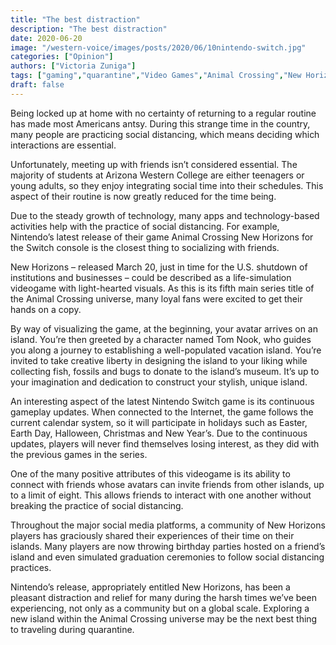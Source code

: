 ```yaml
---
title: "The best distraction"
description: "The best distraction"
date: 2020-06-20
image: "/western-voice/images/posts/2020/06/10nintendo-switch.jpg"
categories: ["Opinion"]
authors: ["Victoria Zuniga"]
tags: ["gaming","quarantine","Video Games","Animal Crossing","New Horizons","Nintendo"]
draft: false
---
```

Being locked up at home with no certainty of returning to a regular routine has made most Americans antsy. During this strange time in the country, many people are practicing social distancing, which means deciding which interactions are essential.

Unfortunately, meeting up with friends isn’t considered essential. The majority of students at Arizona Western College are either teenagers or young adults, so they enjoy integrating social time into their schedules. This aspect of their routine is now greatly reduced for the time being.

Due to the steady growth of technology, many apps and technology-based activities help with the practice of social distancing. For example, Nintendo’s latest release of their game Animal Crossing New Horizons for the Switch console is the closest thing to socializing with friends.

New Horizons – released March 20, just in time for the U.S. shutdown of institutions and businesses – could be described as a life-simulation videogame with light-hearted visuals. As this is its fifth main series title of the Animal Crossing universe, many loyal fans were excited to get their hands on a copy.

By way of visualizing the game, at the beginning, your avatar arrives on an island. You’re then greeted by a character named Tom Nook, who guides you along a journey to establishing a well-populated vacation island. You’re invited to take creative liberty in designing the island to your liking while collecting fish, fossils and bugs to donate to the island’s museum. It’s up to your imagination and dedication to construct your stylish, unique island.

An interesting aspect of the latest Nintendo Switch game is its continuous gameplay updates. When connected to the Internet, the game follows the current calendar system, so it will participate in holidays such as Easter, Earth Day, Halloween, Christmas and New Year’s. Due to the continuous updates, players will never find themselves losing interest, as they did with the previous games in the series.

One of the many positive attributes of this videogame is its ability to connect with friends whose avatars can invite friends from other islands, up to a limit of eight. This allows friends to interact with one another without breaking the practice of social distancing.

Throughout the major social media platforms, a community of New Horizons players has graciously shared their experiences of their time on their islands. Many players are now throwing birthday parties hosted on a friend’s island and even simulated graduation ceremonies to follow social distancing practices.

Nintendo’s release, appropriately entitled New Horizons, has been a pleasant distraction and relief for many during the harsh times we’ve been experiencing, not only as a community but on a global scale. Exploring a new island within the Animal Crossing universe may be the next best thing to traveling during quarantine.